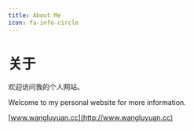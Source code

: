 ```yaml
---
title: About Me
icon: fa-info-circle
---
```


# 关于

欢迎访问我的个人网站。

Welcome to my personal website for more information.

[www.wangluyuan.cc](http://www.wangluyuan.cc)